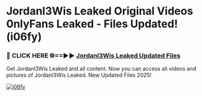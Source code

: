 # Jordanl3Wis Leaked Original Videos 0nlyFans Leaked - Files Updated! (i06fy)

<h3>🔴 CLICK HERE 🌐==►► <a href="https://tinyurl.com/2m67pmp6" rel="nofollow">Jordanl3Wis Leaked Updated Files</a></h3>

Get Jordanl3Wis Leaked and all content. Now you can access all videos and pictures of Jordanl3Wis Leaked. New Updated Files 2025!

[![i06fy](https://i.imgur.com/H4QAA4z.gif)](https://tinyurl.com/2m67pmp6)